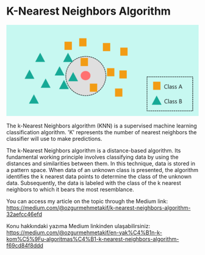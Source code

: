 
# K-Nearest Neighbors Algorithm

![KNN](knn.png)

The k-Nearest Neighbors algorithm (KNN) is a supervised machine learning classification algorithm. 'K' represents the number of nearest neighbors the classifier will use to make predictions.

The k-Nearest Neighbors algorithm is a distance-based algorithm. Its fundamental working principle involves classifying data by using the distances and similarities between them. In this technique, data is stored in a pattern space. When data of an unknown class is presented, the algorithm identifies the k nearest data points to determine the class of the unknown data. Subsequently, the data is labeled with the class of the k nearest neighbors to which it bears the most resemblance.

You can access my article on the topic through the Medium link: https://medium.com/@ozgurmehmetakif/k-nearest-neighbors-algorithm-32aefcc46efd

Konu hakkındaki yazıma Medium linkinden ulaşabilirsiniz: https://medium.com/@ozgurmehmetakif/en-yak%C4%B1n-k-kom%C5%9Fu-algoritmas%C4%B1-k-nearest-neighbors-algorithm-f69cd84f8ddd
  
